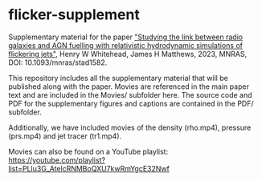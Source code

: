 # flicker-supplement
Supplementary material for the paper ["Studying the link between radio galaxies and AGN fuelling with relativistic hydrodynamic simulations of flickering jets"](https://ui.adsabs.harvard.edu/abs/2023MNRAS.523.2478W/abstract), Henry W Whitehead, James H Matthews, 2023, MNRAS, DOI: 10.1093/mnras/stad1582. 

This repository includes all the supplementary material that will be published along with the paper. Movies are referenced in the main paper text and are included in the Movies/ subfolder here. The source code and PDF for the supplementary figures and captions are contained in the PDF/ subfolder.

Additionally, we have included movies of the density (rho.mp4), pressure (prs.mp4) and jet tracer (tr1.mp4). 

Movies can also be found on a YouTube playlist: https://youtube.com/playlist?list=PLlu3G_AtelcRNMBoQXU7kwRmYgcE32Nwf
